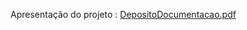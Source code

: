 Apresentação do projeto : 
[DepositoDocumentacao.pdf](https://github.com/user-attachments/files/20397309/DepositoDocumentacao.pdf)
